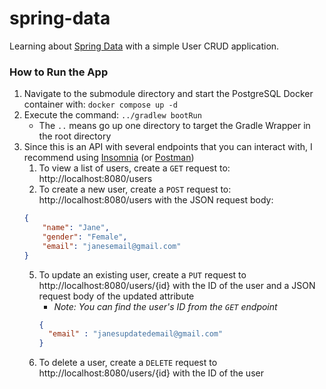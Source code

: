 # spring-data
Learning about [Spring Data](https://spring.io/projects/spring-data) with a simple User CRUD application. 

### How to Run the App
1) Navigate to the submodule directory and start the PostgreSQL Docker container with: `docker compose up -d`
2) Execute the command: `../gradlew bootRun`
   * The `..` means go up one directory to target the Gradle Wrapper in the root directory
3) Since this is an API with several endpoints that you can interact with, I recommend using [Insomnia](https://insomnia.rest/features/api-testing) (or [Postman](https://www.postman.com/product/what-is-postman/)) 
   1) To view a list of users, create a `GET` request to: http://localhost:8080/users
   4) To create a new user, create a `POST` request to: http://localhost:8080/users with the JSON request body:
   ```json
   {
       "name": "Jane",
       "gender": "Female",
       "email": "janesemail@gmail.com"
   }
   ```
   5) To update an existing user, create a `PUT` request to http://localhost:8080/users/{id} with the ID of the user and a JSON request body of the updated attribute
      * _Note: You can find the user's ID from the `GET` endpoint_
      ```json
      {
        "email" : "janesupdatedemail@gmail.com"
      }
      ```
   6) To delete a user, create a `DELETE` request to http://localhost:8080/users/{id} with the ID of the user
